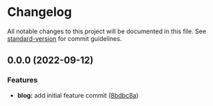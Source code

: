 # Changelog

All notable changes to this project will be documented in this file. See [standard-version](https://github.com/conventional-changelog/standard-version) for commit guidelines.

## 0.0.0 (2022-09-12)


### Features

* **blog:** add initial feature commit ([8bdbc8a](https://github.com/Gabrielfelippe1/changeLog/commit/8bdbc8a4665574f159fb7b451f4c32c832af2b6c))
